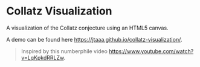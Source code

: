 # Collatz Visualization
A visualization of the Collatz conjecture using an HTML5 canvas.

A demo can be found here https://jtaaa.github.io/collatz-visualization/.

> Inspired by this numberphile video https://www.youtube.com/watch?v=LqKpkdRRLZw.
